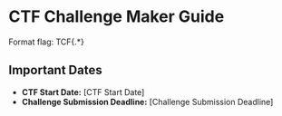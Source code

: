 # CTF Challenge Maker Guide

Format flag: TCF{.*}

## Important Dates

- **CTF Start Date:** [CTF Start Date]
- **Challenge Submission Deadline:** [Challenge Submission Deadline]
